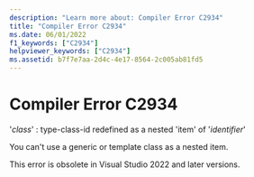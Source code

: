 ```yaml
---
description: "Learn more about: Compiler Error C2934"
title: "Compiler Error C2934"
ms.date: 06/01/2022
f1_keywords: ["C2934"]
helpviewer_keywords: ["C2934"]
ms.assetid: b7f7e7aa-2d4c-4e17-8564-2c005ab81fd5
---
```

# Compiler Error C2934

'*class*' : type-class-id redefined as a nested 'item' of '*identifier*'

You can't use a generic or template class as a nested item.

This error is obsolete in Visual Studio 2022 and later versions.
